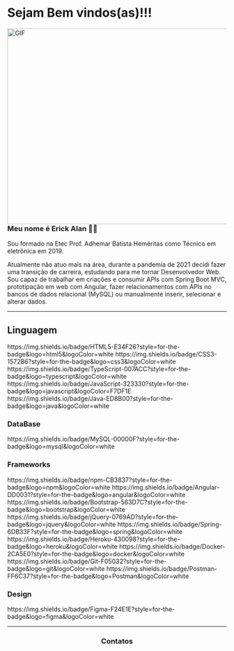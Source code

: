 # Sejam Bem vindos(as)!!!

<img align="right" alt="GIF" src="https://imgur.com/XwcZU9t.gif" width="550" height="450" />

 <h3> Meu nome é Erick Alan 👨‍💻 </h3>

<p> Sou formado na Etec Prof. Adhemar Batista Heméritas como Técnico em eletrônica em 2019. </p>
<p> Atualmente não atuo mais na área, durante a pandemia de 2021 decidi fazer uma transição de carreira, estudando
para me tornar Desenvolvedor Web. Sou capaz de trabalhar em criações e consumir APIs com Spring Boot MVC, 
prototipação em web com Angular, fazer relacionamentos com APIs no bancos de dados relacional (MySQL) ou
manualmente inserir, selecionar e alterar dados. </p>

---

<h2>Linguagem</h2>
<p>
https://img.shields.io/badge/HTML5-E34F26?style=for-the-badge&logo=html5&logoColor=white
https://img.shields.io/badge/CSS3-1572B6?style=for-the-badge&logo=css3&logoColor=white
https://img.shields.io/badge/TypeScript-007ACC?style=for-the-badge&logo=typescript&logoColor=white
https://img.shields.io/badge/JavaScript-323330?style=for-the-badge&logo=javascript&logoColor=F7DF1E
https://img.shields.io/badge/Java-ED8B00?style=for-the-badge&logo=java&logoColor=white
</p>

<h3>DataBase</h3>
<p>https://img.shields.io/badge/MySQL-00000F?style=for-the-badge&logo=mysql&logoColor=white</p>

<h3>Frameworks</h3>
<p>
https://img.shields.io/badge/npm-CB3837?style=for-the-badge&logo=npm&logoColor=white
https://img.shields.io/badge/Angular-DD0031?style=for-the-badge&logo=angular&logoColor=white
https://img.shields.io/badge/Bootstrap-563D7C?style=for-the-badge&logo=bootstrap&logoColor=white
https://img.shields.io/badge/jQuery-0769AD?style=for-the-badge&logo=jquery&logoColor=white
https://img.shields.io/badge/Spring-6DB33F?style=for-the-badge&logo=spring&logoColor=white
https://img.shields.io/badge/Heroku-430098?style=for-the-badge&logo=heroku&logoColor=white
https://img.shields.io/badge/Docker-2CA5E0?style=for-the-badge&logo=docker&logoColor=white
https://img.shields.io/badge/Git-F05032?style=for-the-badge&logo=git&logoColor=white
https://img.shields.io/badge/Postman-FF6C37?style=for-the-badge&logo=Postman&logoColor=white
</p>

<h3>Design</h3>
<p>
https://img.shields.io/badge/Figma-F24E1E?style=for-the-badge&logo=figma&logoColor=white
</p>

----
<h3 align="center">Contatos</h3>
<p align = "center">
<a href = "https://www.linkedin.com/in/erick-alan-7bb92b1b4/" <img src = "https://img.shields.io/badge/LinkedIn-0077B5?style=for-the-badge&logo=linkedin&logoColor=white"></a
</p>









